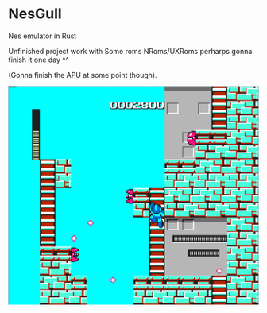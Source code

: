 # NesGull
Nes emulator in Rust


Unfinished project work with Some roms NRoms/UXRoms perharps gonna finish it one day ^^

(Gonna finish the APU at some point though).

![Rockman](screenshots/RockmanNesGull.png)
